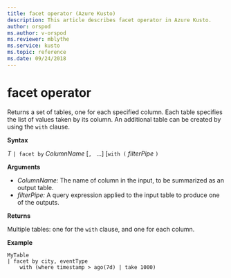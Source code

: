 ```yaml
---
title: facet operator (Azure Kusto)
description: This article describes facet operator in Azure Kusto.
author: orspod
ms.author: v-orspod
ms.reviewer: mblythe
ms.service: kusto
ms.topic: reference
ms.date: 09/24/2018
---
```

# facet operator

Returns a set of tables, one for each specified column.
Each table specifies the list of values taken by its column.
An additional table can be created by using the `with` clause.

**Syntax**

*T* `| facet by` *ColumnName* [`, ` ...] [`with (` *filterPipe* `)`

**Arguments**

* *ColumnName:* The name of column in the input, to be summarized as an output table.
* *filterPipe:* A query expression applied to the input table to produce one of the outputs.

**Returns**

Multiple tables: one for the `with` clause, and one for each column.

**Example**

```kusto
MyTable 
| facet by city, eventType 
    with (where timestamp > ago(7d) | take 1000)
```